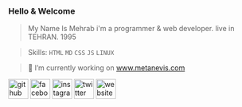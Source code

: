 ### Hello & Welcome
>My Name Is Mehrab
>i'm a programmer & web developer.
>live in TEHRAN.
>1995

>Skills: `HTML` `MD` `CSS` `JS` `LINUX`

>🔭 I’m currently working on www.metanevis.com 


[<img src='https://cdn.jsdelivr.net/npm/simple-icons@3.0.1/icons/github.svg' alt='github' height='40'>](https://github.com/mehrabb74)
[<img src='https://cdn.jsdelivr.net/npm/simple-icons@3.0.1/icons/facebook.svg' alt='facebook' height='40'>](https://www.facebook.com/mehrabb74)
[<img src='https://cdn.jsdelivr.net/npm/simple-icons@3.0.1/icons/instagram.svg' alt='instagram' height='40'>](https://www.instagram.com/mehrabb74/)
[<img src='https://cdn.jsdelivr.net/npm/simple-icons@3.0.1/icons/twitter.svg' alt='twitter' height='40'>](https://twitter.com/mehrabb74)
[<img src='https://cdn.jsdelivr.net/npm/simple-icons@3.0.1/icons/icloud.svg' alt='website' height='40'>](https://mehrabb74.github.io/)  
